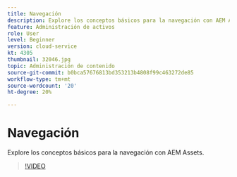 ```yaml
---
title: Navegación
description: Explore los conceptos básicos para la navegación con AEM Assets.
feature: Administración de activos
role: User
level: Beginner
version: cloud-service
kt: 4305
thumbnail: 32046.jpg
topic: Administración de contenido
source-git-commit: b0bca57676813bd353213b4808f99c463272de85
workflow-type: tm+mt
source-wordcount: '20'
ht-degree: 20%

---
```



# Navegación

Explore los conceptos básicos para la navegación con AEM Assets.

>[!VIDEO](https://video.tv.adobe.com/v/32046/?quality=12&learn=on&hidetitle=true)